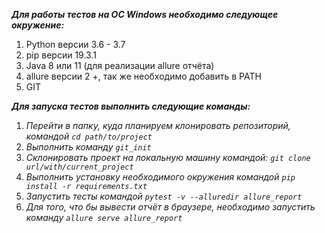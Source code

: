 ***Для работы тестов на ОС Windows необходимо следующее окружение:***
1. Python версии 3.6 - 3.7
2. pip версии 19.3.1
3. Java 8 или 11 (для реализации allure отчёта)
4. allure версии 2 +, так же необходимо добавить в PATH
5. GIT

***Для запуска тестов выполнить следующие команды:***
1. _Перейти в папку, куда планируем клонировать репозиторий, командой `cd path/to/project`_
2. _Выполнить команду `git_init`_
3. _Склонировать проект на локальную машину командой: `git clone url/with/current_project`_
5. _Выполнить установку необходимого окружения командой `pip install -r requirements.txt`_
6. _Запустить тесты командой `pytest -v --alluredir allure_report`_
7. _Для того, что бы вывести отчёт в браузере, необходимо запустить команду `allure serve allure_report`_